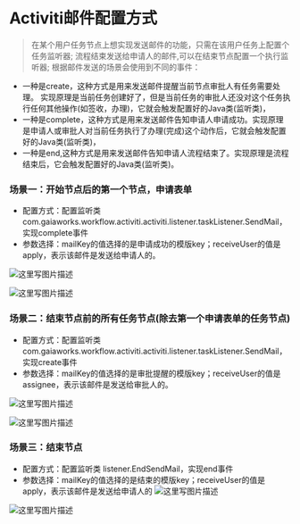 # Activiti邮件配置方式

>在某个用户任务节点上想实现发送邮件的功能，只需在该用户任务上配置个任务监听器;
>流程结束发送给申请人的邮件,可以在结束节点配置一个执行监听器;
>根据邮件发送的场景会使用到不同的事件：

- 一种是create，这种方式是用来发送邮件提醒当前节点审批人有任务需要处理。 实现原理是当前任务创建好了，但是当前任务的审批人还没对这个任务执行任何其他操作(如签收，办理)，它就会触发配置好的Java类(监听类)，
- 一种是complete，这种方式是用来发送邮件告知申请人申请成功。实现原理是申请人或审批人对当前任务执行了办理(完成)这个动作后，它就会触发配置好的Java类(监听类)，
- 一种是end,这种方式是用来发送邮件告知申请人流程结束了。实现原理是流程结束后，它会触发配置好的Java类(监听类)。

### 场景一：开始节点后的第一个节点，申请表单

 - 配置方式：配置监听类
    com.gaiaworks.workflow.activiti.activiti.listener.taskListener.SendMail，实现complete事件
 - 参数选择：mailKey的值选择的是申请成功的模版key；receiveUser的值是apply，表示该邮件是发送给申请人的。

![这里写图片描述](http://img.blog.csdn.net/20171123170452379?watermark/2/text/aHR0cDovL2Jsb2cuY3Nkbi5uZXQvamluemhlbmdndW8=/font/5a6L5L2T/fontsize/400/fill/I0JBQkFCMA==/dissolve/70/gravity/SouthEast)

![这里写图片描述](http://img.blog.csdn.net/20171123171354021?watermark/2/text/aHR0cDovL2Jsb2cuY3Nkbi5uZXQvamluemhlbmdndW8=/font/5a6L5L2T/fontsize/400/fill/I0JBQkFCMA==/dissolve/70/gravity/SouthEast)

### 场景二：结束节点前的所有任务节点(除去第一个申请表单的任务节点)

 - 配置方式：配置监听类
   com.gaiaworks.workflow.activiti.activiti.listener.taskListener.SendMail，实现create事件
 - 参数选择：mailKey的值选择的是审批提醒的模版key；receiveUser的值是assignee，表示该邮件是发送给审批人的。

![这里写图片描述](http://img.blog.csdn.net/20171123171608573?watermark/2/text/aHR0cDovL2Jsb2cuY3Nkbi5uZXQvamluemhlbmdndW8=/font/5a6L5L2T/fontsize/400/fill/I0JBQkFCMA==/dissolve/70/gravity/SouthEast)

![这里写图片描述](http://img.blog.csdn.net/20171123171625343?watermark/2/text/aHR0cDovL2Jsb2cuY3Nkbi5uZXQvamluemhlbmdndW8=/font/5a6L5L2T/fontsize/400/fill/I0JBQkFCMA==/dissolve/70/gravity/SouthEast)

### 场景三：结束节点

 - 配置方式：配置监听类 listener.EndSendMail，实现end事件
 - 参数选择：mailKey的值选择的是结束的模版key；receiveUser的值是apply，表示该邮件是发送给申请人的
![这里写图片描述](http://img.blog.csdn.net/20171123172048092?watermark/2/text/aHR0cDovL2Jsb2cuY3Nkbi5uZXQvamluemhlbmdndW8=/font/5a6L5L2T/fontsize/400/fill/I0JBQkFCMA==/dissolve/70/gravity/SouthEast)

![这里写图片描述](http://img.blog.csdn.net/20171123172105796?watermark/2/text/aHR0cDovL2Jsb2cuY3Nkbi5uZXQvamluemhlbmdndW8=/font/5a6L5L2T/fontsize/400/fill/I0JBQkFCMA==/dissolve/70/gravity/SouthEast)
